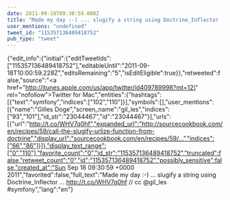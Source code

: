 ```yaml
---
date: 2011-09-18T09:30:59.000Z
title: "Made my day :-) ... slugify a string using Doctrine_Inflector ... http://t.co/WHV7q0hf // cc <a href='http://twitter.com/gil_les'>@gil_les</a> #symfony″"
user_mentions: "undefined"
tweet_id: "115357136489418752"
pub_type: "tweet"
---
```

{"edit_info":{"initial":{"editTweetIds":["115357136489418752"],"editableUntil":"2011-09-18T10:00:59.228Z","editsRemaining":"5","isEditEligible":true}},"retweeted":false,"source":"<a href=\"http://itunes.apple.com/us/app/twitter/id409789998?mt=12\" rel=\"nofollow\">Twitter for Mac</a>","entities":{"hashtags":[{"text":"symfony","indices":["102","110"]}],"symbols":[],"user_mentions":[{"name":"Gilles Doge","screen_name":"gil_les","indices":["93","101"],"id_str":"23044467","id":"23044467"}],"urls":[{"url":"http://t.co/WHV7q0hf","expanded_url":"http://sourcecookbook.com/en/recipes/59/call-the-slugify-urlize-function-from-doctrine","display_url":"sourcecookbook.com/en/recipes/59/…","indices":["66","86"]}]},"display_text_range":["0","110"],"favorite_count":"0","id_str":"115357136489418752","truncated":false,"retweet_count":"0","id":"115357136489418752","possibly_sensitive":false,"created_at":"Sun Sep 18 09:30:59 +0000 2011","favorited":false,"full_text":"Made my day :-) ... slugify a string using Doctrine_Inflector ... http://t.co/WHV7q0hf // cc @gil_les #symfony","lang":"en"}
